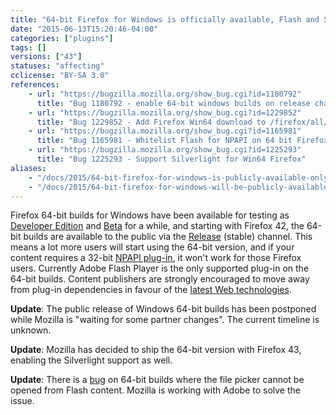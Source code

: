```yaml
---
title: "64-bit Firefox for Windows is officially available, Flash and Silverlight are the only supported plug-ins"
date: "2015-06-13T15:20:46-04:00"
categories: ["plugins"]
tags: []
versions: ["43"]
statuses: "affecting"
cclicense: "BY-SA 3.0"
references:
    - url: "https://bugzilla.mozilla.org/show_bug.cgi?id=1180792"
      title: "Bug 1180792 - enable 64-bit windows builds on release channel"
    - url: "https://bugzilla.mozilla.org/show_bug.cgi?id=1229852"
      title: "Bug 1229852 - Add Firefox Win64 download to /firefox/all/"
    - url: "https://bugzilla.mozilla.org/show_bug.cgi?id=1165981"
      title: "Bug 1165981 - Whitelist Flash for NPAPI on 64 bit Firefox on Win64"
    - url: "https://bugzilla.mozilla.org/show_bug.cgi?id=1225293"
      title: "Bug 1225293 - Support Silverlight for Win64 Firefox"
aliases:
    - "/docs/2015/64-bit-firefox-for-windows-is-publicly-available-only-flash-is-supported/"
    - "/docs/2015/64-bit-firefox-for-windows-will-be-publicly-available-flash-is-only-supported-plug-in/"
---
```

Firefox 64-bit builds for Windows have been available for testing as [Developer Edition](https://www.mozilla.org/en-US/firefox/developer/all/) and [Beta](https://www.mozilla.org/en-US/firefox/beta/all/) for a while, and starting with Firefox 42, the 64-bit builds are available to the public via the [Release](https://www.mozilla.org/en-US/firefox/all/) (stable) channel. This means a lot more users will start using the 64-bit version, and if your content requires a 32-bit [NPAPI plug-in](https://developer.mozilla.org/en-US/Add-ons/Plugins), it won't work for those Firefox users. Currently Adobe Flash Player is the only supported plug-in on the 64-bit builds. Content publishers are strongly encouraged to move away from plug-in dependencies in favour of the [latest Web technologies](https://developer.mozilla.org/en-US/docs/Web).

**Update**: The public release of Windows 64-bit builds has been postponed while Mozilla is "waiting for some partner changes". The current timeline is unknown.

**Update**: Mozilla has decided to ship the 64-bit version with Firefox 43, enabling the Silverlight support as well.

**Update**: There is a [bug](https://bugzilla.mozilla.org/show_bug.cgi?id=1236911) on 64-bit builds where the file picker cannot be opened from Flash content. Mozilla is working with Adobe to solve the issue.
